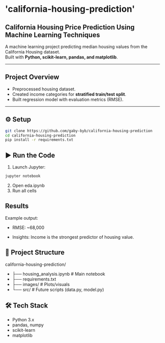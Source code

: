 # 'california-housing-prediction'

## California Housing Price Prediction Using Machine Learning Techniques

A machine learning project predicting median housing values from the California Housing dataset.  
Built with **Python, scikit-learn, pandas, and matplotlib**.

---

## Project Overview

- Preprocessed housing dataset.
- Created income categories for **stratified train/test split**.
- Built regression model with evaluation metrics (RMSE).

---

## ⚙️ Setup

```bash
git clone https://github.com/gaby-byb/california-housing-prediction
cd california-housing-prediction
pip install -r requirements.txt

```

## ▶️ Run the Code

1. Launch Jupyter:

```bash
jupyter notebook
```

2. Open eda.ipynb
3. Run all cells

## Results

Example output:

- RMSE: ~68,000

- Insights: Income is the strongest predictor of housing value.

## 📂 Project Structure

california-housing-prediction/

- ├── housing_analysis.ipynb # Main notebook
- ├── requirements.txt
- ├── images/ # Plots/visuals
- └── src/ # Future scripts (data.py, model.py)

## 🛠 Tech Stack

- Python 3.x
- pandas, numpy
- scikit-learn
- matplotlib

